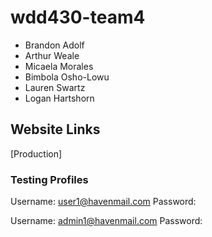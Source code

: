 # wdd430-team4

- Brandon Adolf
- Arthur Weale
- Micaela Morales
- Bimbola Osho-Lowu
- Lauren Swartz
- Logan Hartshorn

## Website Links

[Production]

### Testing Profiles

Username: user1@havenmail.com
Password:

Username: admin1@havenmail.com
Password:
